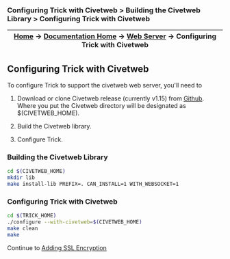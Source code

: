### Configuring Trick with Civetweb > Building the Civetweb Library > Configuring Trick with Civetweb

| [Home](/trick) → [Documentation Home](../Documentation-Home) → [Web Server](Webserver) → Configuring Trick with Civetweb |
|------------------------------------------------------------------|

## Configuring Trick with Civetweb
To configure Trick to support the civetweb web server, you'll need to

1. Download or clone Civetweb release (currently v1.15) from [Github](https://github.com/civetweb/civetweb). Where you put the Civetweb directory will be designated as $(CIVETWEB_HOME).

2. Build the Civetweb library.
3. Configure Trick.

### Building the Civetweb Library
```bash
cd $(CIVETWEB_HOME)
mkdir lib
make install-lib PREFIX=. CAN_INSTALL=1 WITH_WEBSOCKET=1
```
### Configuring Trick with Civetweb
```bash
cd $(TRICK_HOME)
./configure --with-civetweb=$(CIVETWEB_HOME)
make clean
make
```

Continue to [Adding SSL Encryption](SSL)
